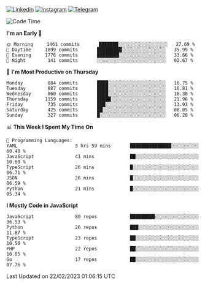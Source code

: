 [![Linkedin](https://img.shields.io/badge/-Archie-blue?style=flat-square&labelColor=gray&logo=Linkedin&logoColor=white&link=https://www.linkedin.com/in/archisdi)](https://www.linkedin.com/in/archisdi)
[![Instagram](https://img.shields.io/badge/-@archisdi-orange?style=flat-square&labelColor=gray&logo=Instagram&logoColor=white&link=https://www.instagram.com/archisdi)](https://www.instagram.com/archisdi)
[![Telegram](https://img.shields.io/badge/-aai-informational?style=flat-square&labelColor=gray&logo=telegram&logoColor=white&link=https://t.me/archisdi)](https://t.me/archisdi)

<!--START_SECTION:waka-->
![Code Time](http://img.shields.io/badge/Code%20Time-2%2C023%20hrs%209%20mins-blue)

**I'm an Early 🐤** 

```text
🌞 Morning     1461 commits       ███████░░░░░░░░░░░░░░░░░░   27.69 % 
🌆 Daytime     1899 commits       █████████░░░░░░░░░░░░░░░░   35.99 % 
🌃 Evening     1776 commits       ████████░░░░░░░░░░░░░░░░░   33.66 % 
🌙 Night        141 commits       ░░░░░░░░░░░░░░░░░░░░░░░░░   02.67 % 

```
📅 **I'm Most Productive on Thursday** 

```text
Monday         884 commits       ████░░░░░░░░░░░░░░░░░░░░░   16.75 % 
Tuesday        887 commits       ████░░░░░░░░░░░░░░░░░░░░░   16.81 % 
Wednesday      860 commits       ████░░░░░░░░░░░░░░░░░░░░░   16.30 % 
Thursday      1159 commits       █████░░░░░░░░░░░░░░░░░░░░   21.96 % 
Friday         735 commits       ███░░░░░░░░░░░░░░░░░░░░░░   13.93 % 
Saturday       425 commits       ██░░░░░░░░░░░░░░░░░░░░░░░   08.05 % 
Sunday         327 commits       █░░░░░░░░░░░░░░░░░░░░░░░░   06.20 % 

```


📊 **This Week I Spent My Time On** 

```text
💬 Programming Languages: 
YAML                     3 hrs 59 mins       ███████████████░░░░░░░░░░   60.48 % 
JavaScript               41 mins             ██░░░░░░░░░░░░░░░░░░░░░░░   10.60 % 
TypeScript               26 mins             █░░░░░░░░░░░░░░░░░░░░░░░░   06.71 % 
JSON                     26 mins             █░░░░░░░░░░░░░░░░░░░░░░░░   06.59 % 
Python                   21 mins             █░░░░░░░░░░░░░░░░░░░░░░░░   05.34 % 

```

**I Mostly Code in JavaScript** 

```text
JavaScript               80 repos            █████████░░░░░░░░░░░░░░░░   36.53 % 
Python                   26 repos            ███░░░░░░░░░░░░░░░░░░░░░░   11.87 % 
TypeScript               23 repos            ██░░░░░░░░░░░░░░░░░░░░░░░   10.50 % 
PHP                      22 repos            ██░░░░░░░░░░░░░░░░░░░░░░░   10.05 % 
Go                       17 repos            ██░░░░░░░░░░░░░░░░░░░░░░░   07.76 % 

```



 Last Updated on 22/02/2023 01:06:15 UTC
<!--END_SECTION:waka-->